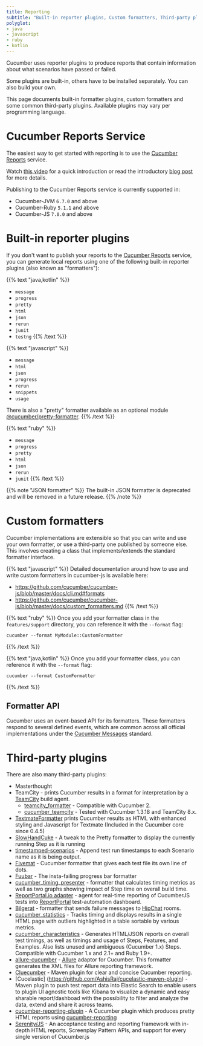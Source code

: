 ```yaml
---
title: Reporting
subtitle: "Built-in reporter plugins, Custom formatters, Third-party plugins"
polyglot:
- java
- javascript
- ruby
- kotlin
---
```


Cucumber uses reporter plugins to produce reports that contain information about
what scenarios have passed or failed.

Some plugins are built-in, others have to be installed separately. You can also
build your own.

This page documents built-in formatter plugins, custom formatters and some common third-party plugins.
Available plugins may vary per programming language.

# Cucumber Reports Service

The easiest way to get started with reporting is to use the [Cucumber Reports](https://reports.cucumber.io/) service.

Watch [this video](https://smartbear.wistia.com/medias/nrgptu7825) for a quick introduction or read the introductory [blog post](https://cucumber.io/blog/open-source/cucumber-reports/) for more details.

Publishing to the Cucumber Reports service is currently supported in:

* Cucumber-JVM `6.7.0` and above
* Cucumber-Ruby `5.1.1` and above
* Cucumber-JS `7.0.0` and above

# Built-in reporter plugins

If you don't want to publish your reports to the [Cucumber Reports](https://reports.cucumber.io/) service, you can
generate local reports using one of the following built-in reporter plugins (also known as "formatters"):

{{% text "java,kotlin" %}}
* `message`
* `progress`
* `pretty`
* `html`
* `json`
* `rerun`
* `junit`
* `testng`
{{% /text %}}

{{% text "javascript" %}}
* `message`
* `html`
* `json`
* `progress`
* `rerun`
* `snippets`
* `usage`

There is also a "pretty" formatter available as an optional module [@cucumber/pretty-formatter](https://www.npmjs.com/package/@cucumber/pretty-formatter).
{{% /text %}}

{{% text "ruby" %}}
* `message`
* `progress`
* `pretty`
* `html`
* `json`
* `rerun`
* `junit`
{{% /text %}}

{{% note "JSON formatter" %}}
The built-in JSON formatter is deprecated and will be removed in a future release.
{{% /note %}}

# Custom formatters

Cucumber implementations are extensible so that you can write and use your own formatter, or use a third-party one published by someone else. This involves creating a class that implements/extends the standard formatter interface.

{{% text "javascript" %}}
Detailed documentation around how to use and write custom formatters in cucumber-js is available here:

* https://github.com/cucumber/cucumber-js/blob/master/docs/cli.md#formats
* https://github.com/cucumber/cucumber-js/blob/master/docs/custom_formatters.md
{{% /text %}}

{{% text "ruby" %}}
Once you add your formatter class in the `features/support` directory, you can reference it with the `--format` flag:

```
cucumber --format MyModule::CustomFormatter
```
{{% /text %}}

{{% text "java,kotlin" %}}
Once you add your formatter class, you can reference it with the `--format` flag:

```
cucumber --format CustomFormatter
```
{{% /text %}}

## Formatter API

Cucumber uses an event-based API for its formatters. These formatters respond to several defined events, which are common across all official implementations under the [Cucumber Messages](https://github.com/cucumber/cucumber/tree/master/messages) standard.

# Third-party plugins
There are also many third-party plugins:

* Masterthought
* TeamCity - prints Cucumber results in a format for interpretation by a [TeamCity](https://www.jetbrains.com/teamcity/index.html) build agent.
   * [teamcity_formatter](https://github.com/kevinrood/teamcity_formatter) - Compatible with Cucumber 2.
   * [cucumber_teamcity](https://github.com/ankurcha/cucumber_teamcity/) - Tested with Cucumber 1.3.18 and TeamCity 8.x.
* [TextmateFormatter](https://github.com/raldred/cucumber_textmate/) prints Cucumber results as HTML with enhanced styling and Javascript for Textmate (Included in the Cucumber core since 0.4.5)
* [SlowHandCuke](https://github.com/moredip/SlowHandCuke) - A tweak to the Pretty formatter to display the currently running Step as it is running
* [timestamped-scenarios](https://github.com/moredip/timestamped-scenarios) - Append test run timestamps to each Scenario name as it is being output.
* [Fivemat](https://github.com/tpope/fivemat) - Cucumber formatter that gives each test file its own line of dots.
* [Fuubar](https://github.com/martinciu/fuubar-cucumber) - The insta-failing progress bar formatter
* [cucumber_timing_presenter](https://github.com/distributedlife/cucumber_timing_presenter) - formatter that calculates timing metrics as well as two graphs showing impact of Step time on overall build time.
* [ReportPortal.io adapter](https://github.com/reportportal/agent-js-cucumber) - agent for real-time reporting of CucumberJS tests into [ReportPortal](https://reportportal.io/) test-automation dashboard.
* [Bilgerat](https://github.com/mdsol/bilgerat) - formatter that sends failure messages to [HipChat](https://www.hipchat.com/) rooms.
* [cucumber_statistics](https://github.com/alienfast/cucumber_statistics) - Tracks timing and displays results in a single HTML page with outliers highlighted in a table sortable by various metrics.
* [cucumber_characteristics](https://github.com/singram/cucumber_characteristics) - Generates HTML/JSON reports on overall test timings, as well as timings and usage of Steps, Features, and Examples. Also lists unused and ambiguous (Cucumber 1.x) Steps. Compatible with Cucumber 1.x and 2.1+ and Ruby 1.9+.
* [allure-cucumber](https://github.com/allure-framework/allure-cucumber) - [Allure](https://github.com/allure-framework) adaptor for Cucumber. This formatter generates the XML files for Allure reporting framework.
* [Cluecumber](https://github.com/trivago/cluecumber-report-plugin) - Maven plugin for clear and concise Cucumber reporting.
* [Cucelastic] (https://github.com/AshisRaj/cucelastic-maven-plugin) - Maven plugin to push test report data into Elastic Search to enable users to plugin UI agnostic tools like Kibana to visualize a dynamic and easy sharable report/dashboad with the possibility to filter and analyze the data, extend and share it across teams.
* [cucumber-reporting-plugin](https://gitlab.com/jamietanna/cucumber-reporting-plugin) - A Cucumber plugin which produces pretty HTML reports using [cucumber-reporting](https://github.com/damianszczepanik/cucumber-reporting)
* [Serenity/JS](https://serenity-js.org/handbook/integration/serenityjs-and-cucumber.html) - An acceptance testing and reporting framework with in-depth HTML reports, Screenplay Pattern APIs, and support for every single version of Cucumber.js

